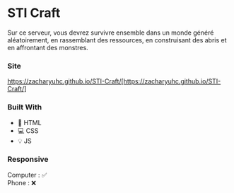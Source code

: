 # STI Craft

Sur ce serveur, vous devrez survivre ensemble dans un monde généré aléatoirement, en rassemblant des ressources, en construisant des abris et en affrontant des monstres.

### Site

https://zacharyuhc.github.io/STI-Craft/[https://zacharyuhc.github.io/STI-Craft/]

### Built With

- 📙 HTML
- 💻 CSS
- 💡 JS

### Responsive

Computer : ✅  
Phone : ❌